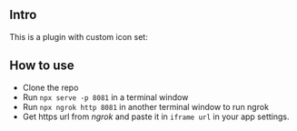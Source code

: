 ## Intro

This is a plugin with custom icon set:

## How to use

- Clone the repo
- Run `npx serve -p 8081` in a terminal window
- Run `npx ngrok http 8081` in another terminal window to run ngrok
- Get https url from _ngrok_ and paste it in `iframe url` in your app settings.
